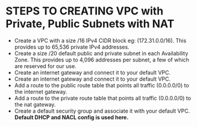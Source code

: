 # STEPS TO CREATING VPC with Private, Public Subnets with NAT
- Create a VPC with a size /16 IPv4 CIDR block eg: (172.31.0.0/16). This provides up to 65,536 private IPv4 addresses.
- Create a size /20 default public and private subnet in each Availability Zone. This provides up to 4,096 addresses per subnet, a few of which are reserved for our use.
- Create an internet gateway and connect it to your default VPC.
- Create an internet gateway and connect it to your default VPC.
- Add a route to the public route table that points all traffic (0.0.0.0/0) to the internet gateway.
- Add a route to the private route table that points all traffic (0.0.0.0/0) to the nat gateway.
- Create a default security group and associate it with your default VPC.
**Default DHCP and NACL config is used here.**